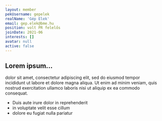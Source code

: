 ```yaml
---
layout: member
pekUsername: gepelek
realName: 'Gép Elek'
email: gep.elek@bme.hu
position: volt PR felelős
joinDate: 2021-06
interests: []
avatar: null
active: false
---
```


## Lorem ipsum...

dolor sit amet, consectetur adipiscing elit, sed do eiusmod tempor incididunt ut labore et dolore magna aliqua. Ut enim ad minim veniam, quis nostrud exercitation ullamco laboris nisi ut aliquip ex ea commodo consequat.

- Duis aute irure dolor in reprehenderit
- in voluptate velit esse cillum
- dolore eu fugiat nulla pariatur
